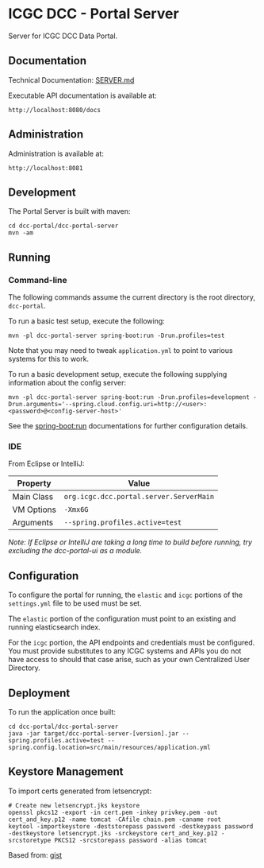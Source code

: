 # ICGC DCC - Portal Server

Server for ICGC DCC Data Portal. 

## Documentation

Technical Documentation: [SERVER.md](./SERVER.md)

Executable API documentation is available at:

	http://localhost:8080/docs

## Administration

Administration is available at:

	http://localhost:8081
  
## Development

The Portal Server is built with maven:

```shell
cd dcc-portal/dcc-portal-server
mvn -am
```

## Running

### Command-line

The following commands assume the current directory is the root directory, `dcc-portal`.

To run a basic test setup, execute the following:

```shell
mvn -pl dcc-portal-server spring-boot:run -Drun.profiles=test
```

Note that you may need to tweak `application.yml` to point to various systems for this to work.

To run a basic development setup, execute the following supplying information about the config server:

```shell
mvn -pl dcc-portal-server spring-boot:run -Drun.profiles=development -Drun.arguments='--spring.cloud.config.uri=http://<user>:<password>@<config-server-host>'
```

See the [spring-boot:run](http://docs.spring.io/spring-boot/docs/current/maven-plugin/run-mojo.html) documentations for further configuration details.

### IDE

From Eclipse or IntelliJ:

| Property   | Value                                   |
| ---------- | --------------------------------------- |
| Main Class | `org.icgc.dcc.portal.server.ServerMain` |
| VM Options | `-Xmx6G`                                |
| Arguments  | `--spring.profiles.active=test` |

*Note: If Eclipse or IntelliJ are taking a long time to build before running, try excluding
the dcc-portal-ui as a module.*
    

## Configuration

To configure the portal for running, the `elastic` and `icgc` portions of the `settings.yml` file
to be used must be set.

The `elastic` portion of the configuration must point to an existing and running elasticsearch index. 

For the `icgc` portion, the API endpoints and credentials must be configured. You must provide substitutes to any
ICGC systems and APIs you do not have access to should that case arise, such as your own Centralized User Directory. 

## Deployment

To run the application once built:

```shell
cd dcc-portal/dcc-portal-server
java -jar target/dcc-portal-server-[version].jar --spring.profiles.active=test --spring.config.location=src/main/resources/application.yml
``` 
  
## Keystore Management

To import certs generated from letsencrypt:
 

```shell
# Create new letsencrypt.jks keystore
openssl pkcs12 -export -in cert.pem -inkey privkey.pem -out cert_and_key.p12 -name tomcat -CAfile chain.pem -caname root
keytool -importkeystore -deststorepass password -destkeypass password -destkeystore letsencrypt.jks -srckeystore cert_and_key.p12 -srcstoretype PKCS12 -srcstorepass password -alias tomcat
```
Based from: [gist](https://gist.github.com/mihkels/6e30e8e21acc68a55482#file-letsencrypt-sh-L9-L12)
